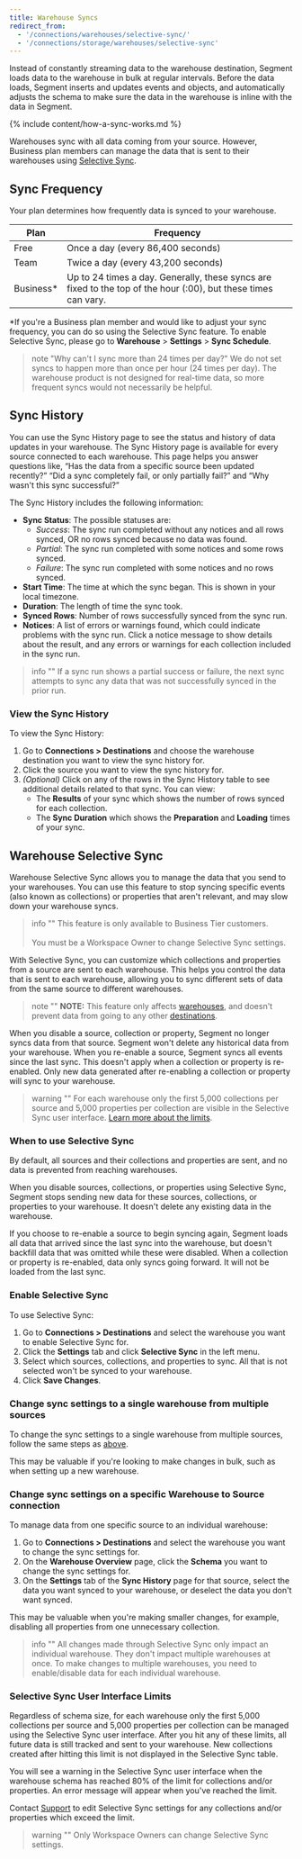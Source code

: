 ```yaml
---
title: Warehouse Syncs
redirect_from: 
  - '/connections/warehouses/selective-sync/'
  - '/connections/storage/warehouses/selective-sync'
---
```


Instead of constantly streaming data to the warehouse destination, Segment loads data to the warehouse in bulk at regular intervals. Before the data loads, Segment inserts and updates events and objects, and automatically adjusts the schema to make sure the data in the warehouse is inline with the data in Segment.

{% include content/how-a-sync-works.md %}

Warehouses sync with all data coming from your source. However, Business plan members can manage the data that is sent to their warehouses using [Selective Sync](#warehouse-selective-sync).

## Sync Frequency

Your plan determines how frequently data is synced to your warehouse. 

| Plan      | Frequency                                                                                                      |
| --------- | -------------------------------------------------------------------------------------------------------------- |
| Free      | Once a day (every 86,400 seconds)                                                                              |
| Team      | Twice a day (every 43,200 seconds)                                                                             |
| Business* | Up to 24 times a day. Generally, these syncs are fixed to the top of the hour (:00), but these times can vary. |

*If you're a Business plan member and would like to adjust your sync frequency, you can do so using the Selective Sync feature. To enable Selective Sync, please go to **Warehouse** > **Settings** > **Sync Schedule**. 

> note "Why can't I sync more than 24 times per day?"
> We do not set syncs to happen more than once per hour (24 times per day). The warehouse product is not designed for real-time data, so more frequent syncs would not necessarily be helpful.

## Sync History
You can use the Sync History page to see the status and history of data updates in your warehouse. The Sync History page is available for every source connected to each warehouse. This page helps you answer questions like, “Has the data from a specific source been updated recently?” “Did a sync completely fail, or only partially fail?” and “Why wasn't this sync successful?”

The Sync History includes the following information:

* **Sync Status**: The possible statuses are:
   * *Success*: The sync run completed without any notices and all rows synced, OR no rows synced because no data was found.
   * *Partial*: The sync run completed with some notices and some rows synced.
   * *Failure*: The sync run completed with some notices and no rows synced.
* **Start Time**: The time at which the sync began. This is shown in your local timezone.
* **Duration**: The length of time the sync took.
* **Synced Rows**: Number of rows successfully synced from the sync run.
* **Notices**: A list of errors or warnings found, which could indicate problems with the sync run. Click a notice message to show details about the result, and any errors or warnings for each collection included in the sync run.

> info ""
> If a sync run shows a partial success or failure, the next sync attempts to sync any data that was not successfully synced in the prior run.

### View the Sync History

To view the Sync History:
1. Go to **Connections > Destinations** and choose the warehouse destination you want to view the sync history for.
2. Click the source you want to view the sync history for.
3. *(Optional)* Click on any of the rows in the Sync History table to see additional details related to that sync. You can view:
   * The **Results** of your sync which shows the number of rows synced for each collection.
   * The **Sync Duration** which shows the **Preparation** and **Loading** times of your sync.

## Warehouse Selective Sync

Warehouse Selective Sync allows you to manage the data that you send to your warehouses. You can use this feature to stop syncing specific events (also known as collections) or properties that aren't relevant, and may slow down your warehouse syncs.

> info ""
> This feature is only available to Business Tier customers. <br><br>You must be a Workspace Owner to change Selective Sync settings.

With Selective Sync, you can customize which collections and properties from a source are sent to each warehouse. This helps you control the data that is sent to each warehouse, allowing you to sync different sets of data from the same source to different warehouses.

> note ""
> **NOTE:** This feature only affects [warehouses](/docs/connections/storage/warehouses/), and doesn't prevent data from going to any other [destinations](/docs/connections/destinations/).

When you disable a source, collection or property, Segment no longer syncs data from that source. Segment won't delete any historical data from your warehouse. When you re-enable a source, Segment syncs all events since the last sync. This doesn't apply when a collection or property is re-enabled. Only new data generated after re-enabling a collection or property will sync to your warehouse.

> warning ""
> For each warehouse only the first 5,000 collections per source and 5,000 properties per collection are visible in the Selective Sync user interface. [Learn more about the limits](#selective-sync-user-interface-limits).

### When to use Selective Sync

By default, all sources and their collections and properties are sent, and no data is prevented from reaching warehouses.

When you disable sources, collections, or properties using Selective Sync, Segment stops sending new data for these sources, collections, or properties to your warehouse. It doesn't delete any existing data in the warehouse.

If you choose to re-enable a source to begin syncing again, Segment loads all data that arrived since the last sync into the warehouse, but doesn't backfill data that was omitted while these were disabled. When a collection or property is re-enabled, data only syncs going forward. It will not be loaded from the last sync.

### Enable Selective Sync

To use Selective Sync:
1. Go to **Connections > Destinations** and select the warehouse you want to enable Selective Sync for.
2. Click the **Settings** tab and click **Selective Sync** in the left menu.
3. Select which sources, collections, and properties to sync. All that is not selected won't be synced to your warehouse.
4. Click **Save Changes**.

### Change sync settings to a single warehouse from multiple sources

To change the sync settings to a single warehouse from multiple sources, follow the same steps as [above](#enable-selective-sync).

This may be valuable if you're looking to make changes in bulk, such as when setting up a new warehouse.


### Change sync settings on a specific Warehouse to Source connection

To manage data from one specific source to an individual warehouse:
1. Go to **Connections > Destinations** and select the warehouse you want to change the sync settings for.
2. On the **Warehouse Overview** page, click the **Schema** you want to change the sync settings for.
3. On the **Settings** tab of the **Sync History** page for that source, select the data you want synced to your warehouse, or deselect the data you don't want synced.

This may be valuable when you're making smaller changes, for example, disabling all properties from one unnecessary collection.

> info ""
> All changes made through Selective Sync only impact an individual warehouse. They don't impact multiple warehouses at once. To make changes to multiple warehouses, you need to enable/disable data for each individual warehouse.

### Selective Sync User Interface Limits

Regardless of schema size, for each warehouse only the first 5,000 collections per source and 5,000 properties per collection can be managed using the Selective Sync user interface. After you hit any of these limits, all future data is still tracked and sent to your warehouse. New collections created after hitting this limit is not displayed in the Selective Sync table.

You will see a warning in the Selective Sync user interface when the warehouse schema has reached 80% of the limit for collections and/or properties. An error message will appear when you've reached the limit.

Contact [Support](https://app.segment.com/help/contact/) to edit Selective Sync settings for any collections and/or properties which exceed the limit.

> warning ""
> Only Workspace Owners can change Selective Sync settings.
